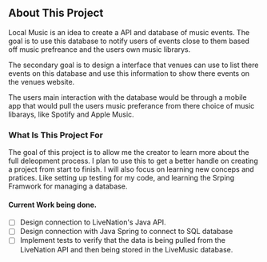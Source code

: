## About This Project

Local Music is an idea to create a API and database of music events. The goal is to use this database to notify users of events close to them based off music prefreance and the users own music librarys. 

The secondary goal is to design a interface that venues can use to list there events on this database and use this information to show there events on the venues website. 

The users main interaction with the database would be through a mobile app that would pull the users music preferance from there choice of music libarays, like Spotify and Apple Music. 

### What Is This Project For

The goal of this project is to allow me the creator to learn more about the full deleopment process. I plan to use this to get a better handle on creating a project from start to finish. I will also focus on learning new conceps and pratices. Like setting up testing for my code, and learning the Srping Framwork for managing a database. 

#### Current Work being done. 
- [ ] Design connection to LiveNation's Java API.
- [ ] Design connection with Java Spring to connect to SQL database
- [ ] Implement tests to verify that the data is being pulled from the LiveNation API and then being stored in the LiveMusic database. 

